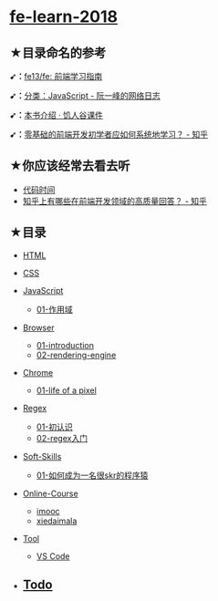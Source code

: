 # [fe-learn-2018](https://github.com/ppambler/fe-learn-2018)

## ★目录命名的参考

**➹：**[fe13/fe: 前端学习指南](https://github.com/fe13/fe)

**➹：**[分类：JavaScript - 阮一峰的网络日志](http://www.ruanyifeng.com/blog/javascript/)

**➹：**[本书介绍 · 饥人谷课件](http://book.jirengu.com/fe/)

**➹：**[零基础的前端开发初学者应如何系统地学习？ - 知乎](https://www.zhihu.com/question/19834302)

## ★你应该经常去看去听

- [代码时间](http://codetimecn.com/)
- [知乎上有哪些在前端开发领域的高质量回答？ - 知乎](https://www.zhihu.com/question/20246142/answer/14470387)

## ★目录

- [HTML](./HTML/README.md)
- [CSS](./CSS/README.md)
- [JavaScript](./JavaScript/README.md)
  - [01-作用域](./JavaScript/01-作用域.md)
- [Browser](./Browser/README.md)
  - [01-introduction](./Browser/01-introduction.md)
  - [02-rendering-engine](./Browser/02-rendering-engine.md)
- [Chrome](./Chrome/README.md)
  - [01-life of a pixel](./Chrome/01-life-of-a-pixel.md)
- [Regex](./Regex/README.md)
  - [01-初认识](./Regex/01-初认识.md)
  - [02-regex入门](./Regex/02-regex入门.md)
- [Soft-Skills](./Soft-Skills/README.md)
  - [01-如何成为一名很skr的程序猿](./Soft-Skills/01-如何成为一名很skr的程序猿.md)
- [Online-Course](./Online-Course/README.md)
  - [imooc](./Online-Course/imooc/README.md)
  - [xiedaimala](./Online-Course/xiedaimala/README.md)
- [Tool](./Tool/README.md)
  - [VS Code](./Tool/VSCode/README.md)

- [Todo](./Todo/README.md)
  - 